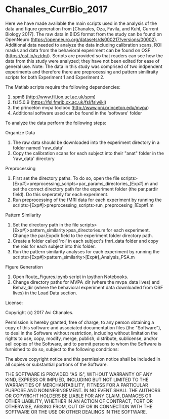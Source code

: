 # Chanales_CurrBio_2017

Here we have made available the main scripts used in the analysis of the data and figure generation from [Chanales, Oza, Favila, and Kuhl, Current Biology 2017]. The raw data in BIDS format from the study can be found on OpenNeuro (https://openneuro.org/datasets/ds000217/versions/00002). Additional data needed to analyze the data including calibration scans, ROI masks and data from the behavioral experiment can be found on OSF (https://osf.io/vztdn/). Scripts are provided so that readers can see how the data from this study were analyzed; they have not been edited for ease of general use. Note: The data in this study was comprised of two indpendent experiments and therefore there are preprocessing and pattern similiraity scripts for both Experiment 1 and Experiment 2.  

The Matlab scripts require the following dependencies:
1) spm8 (http://www.fil.ion.ucl.ac.uk/spm)
2) fsl 5.0.9 (https://fsl.fmrib.ox.ac.uk/fsl/fslwiki)
3) the princeton mvpa toolbox (http://www.pni.princeton.edu/mvpa)
4) Additional software used can be found in the 'software' folder

To analyze the data perform the following steps:

Organize Data
1) The raw data should be downloaded into the experiment directory in a folder named 'raw_data'
2) Copy the calibration scans for each subject into their "anat" folder in the 'raw_data' directory

Preprocessing
1) First set the directory paths. To do so, open the file scripts>[Exp#]>preprocessing_scripts>par_params_directories_[Exp#].m and set the correct directory path for the experiment folder (the par.pardir field). Do this seperately for each experiment.  
2) Run preprocessing of the fMRI data for each experiment by running the scripts>[Exp#]>preprocessing_scripts>run_preprocesing_[Exp#].m

Pattern Similarity
1) Set the directory path in the file scripts>[Exp#]>pattern_similarity>psa_directories.m for each experiment. Change the par.Expdir field to the experiment folder directory path. 
2) Create a folder called 'roi' in each subject's fmri_data folder and copy the rois for each subject into this folder. 
3) Run the pattern similarity analyses for each experiment by running the scripts>[Exp#]>pattern_similarity>[Exp#]_Analysis_PSA.m

Figure Generation
1) Open Route_Figures.ipynb script in Ipython Notebooks.
2) Change directory paths for MVPA_dir (where the mvpa_data lives) and Behav_dir (where the behavioral experiment data downloaded from OSF lives) in the Load Data section.


License:

Copyright (c) 2017 Avi Chanales.

Permission is hereby granted, free of charge, to any person obtaining a copy
of this software and associated documentation files (the "Software"), to deal
in the Software without restriction, including without limitation the rights
to use, copy, modify, merge, publish, distribute, sublicense, and/or sell
copies of the Software, and to permit persons to whom the Software is
furnished to do so, subject to the following conditions:

The above copyright notice and this permission notice shall be included in
all copies or substantial portions of the Software.

THE SOFTWARE IS PROVIDED "AS IS", WITHOUT WARRANTY OF ANY KIND, EXPRESS OR
IMPLIED, INCLUDING BUT NOT LIMITED TO THE WARRANTIES OF MERCHANTABILITY,
FITNESS FOR A PARTICULAR PURPOSE AND NONINFRINGEMENT. IN NO EVENT SHALL THE
AUTHORS OR COPYRIGHT HOLDERS BE LIABLE FOR ANY CLAIM, DAMAGES OR OTHER
LIABILITY, WHETHER IN AN ACTION OF CONTRACT, TORT OR OTHERWISE, ARISING FROM,
OUT OF OR IN CONNECTION WITH THE SOFTWARE OR THE USE OR OTHER DEALINGS IN
THE SOFTWARE.

